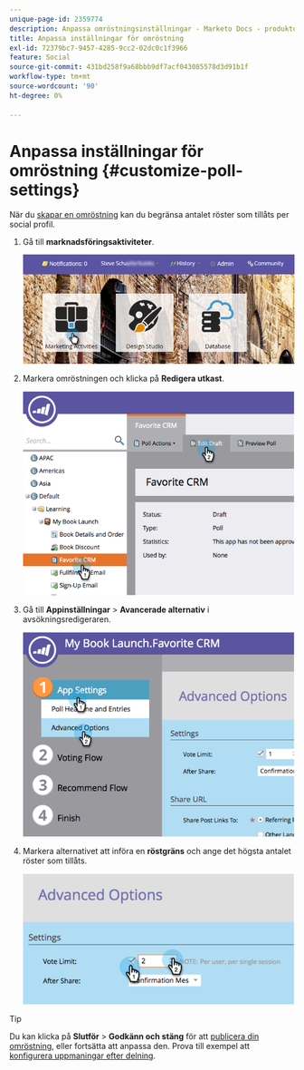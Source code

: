 ```yaml
---
unique-page-id: 2359774
description: Anpassa omröstningsinställningar - Marketo Docs - produktdokumentation
title: Anpassa inställningar för omröstning
exl-id: 72379bc7-9457-4285-9cc2-02dc0c1f3966
feature: Social
source-git-commit: 431bd258f9a68bbb9df7acf043085578d3d91b1f
workflow-type: tm+mt
source-wordcount: '90'
ht-degree: 0%

---
```


# Anpassa inställningar för omröstning {#customize-poll-settings}

När du [skapar en omröstning](/help/marketo/product-docs/demand-generation/social/creating-a-poll/create-a-poll.md) kan du begränsa antalet röster som tillåts per social profil.

1. Gå till **marknadsföringsaktiviteter**.

   ![](assets/login-marketing-activities.png)

1. Markera omröstningen och klicka på **Redigera utkast**.

   ![](assets/image2014-9-19-10-3a56-3a37.png)

1. Gå till **Appinställningar** > **Avancerade alternativ** i avsökningsredigeraren.

   ![](assets/image2014-9-19-10-3a56-3a44.png)

1. Markera alternativet att införa en **röstgräns** och ange det högsta antalet röster som tillåts.

   ![](assets/image2014-9-19-10-3a56-3a54.png)

>[!TIP]
>
>Du kan klicka på **Slutför** > **Godkänn och stäng** för att [publicera din omröstning](/help/marketo/product-docs/demand-generation/social/creating-a-poll/publish-a-poll.md), eller fortsätta att anpassa den. Prova till exempel att [konfigurera uppmaningar efter delning](/help/marketo/product-docs/demand-generation/social/configuring-social-actions/configure-after-share-prompts.md).
